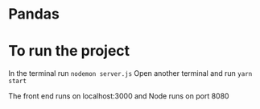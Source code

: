 # Pandas

# To run the project

In the terminal run `nodemon server.js`
Open another terminal and run `yarn start`

The front end runs on localhost:3000 and Node runs on port 8080
